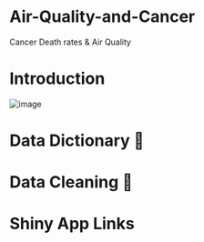 # Air-Quality-and-Cancer
Cancer Death rates &amp; Air Quality 
 # Introduction 
 ![image](https://github.com/tsionnigate21/Air-quality-and-Cancer-/assets/159511253/e59cec16-d62a-4bee-ba21-ff05c34156b2)

# Data Dictionary 📖



# Data Cleaning 🧹















# Shiny App Links 


